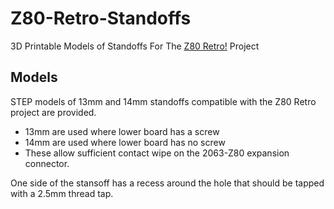 # Z80-Retro-Standoffs
3D Printable Models of Standoffs For The [Z80 Retro!](https://github.com/Z80-Retro) Project

## Models
STEP models of 13mm and 14mm standoffs compatible with the Z80 Retro project are provided.
   - 13mm are used where lower board has a screw
   - 14mm are used where lower board has no screw
   - These allow sufficient contact wipe on the 2063-Z80 expansion connector.

One side of the stansoff has a recess around the hole that should be tapped with a 2.5mm thread tap.
